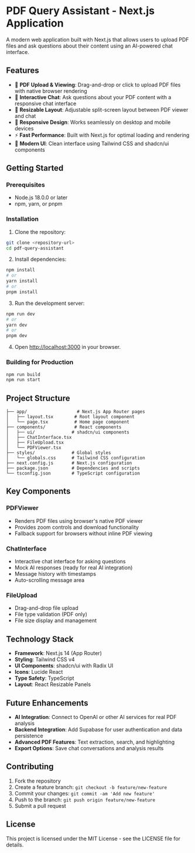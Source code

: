 # PDF Query Assistant - Next.js Application

A modern web application built with Next.js that allows users to upload PDF files and ask questions about their content using an AI-powered chat interface.

## Features

- 📄 **PDF Upload & Viewing**: Drag-and-drop or click to upload PDF files with native browser rendering
- 💬 **Interactive Chat**: Ask questions about your PDF content with a responsive chat interface
- 🔄 **Resizable Layout**: Adjustable split-screen layout between PDF viewer and chat
- 📱 **Responsive Design**: Works seamlessly on desktop and mobile devices
- ⚡ **Fast Performance**: Built with Next.js for optimal loading and rendering
- 🎨 **Modern UI**: Clean interface using Tailwind CSS and shadcn/ui components

## Getting Started

### Prerequisites

- Node.js 18.0.0 or later
- npm, yarn, or pnpm

### Installation

1. Clone the repository:
```bash
git clone <repository-url>
cd pdf-query-assistant
```

2. Install dependencies:
```bash
npm install
# or
yarn install
# or
pnpm install
```

3. Run the development server:
```bash
npm run dev
# or
yarn dev
# or
pnpm dev
```

4. Open [http://localhost:3000](http://localhost:3000) in your browser.

### Building for Production

```bash
npm run build
npm run start
```

## Project Structure

```
├── app/                   # Next.js App Router pages
│   ├── layout.tsx        # Root layout component
│   └── page.tsx          # Home page component
├── components/           # React components
│   ├── ui/              # shadcn/ui components
│   ├── ChatInterface.tsx
│   ├── FileUpload.tsx
│   └── PDFViewer.tsx
├── styles/              # Global styles
│   └── globals.css      # Tailwind CSS configuration
├── next.config.js       # Next.js configuration
├── package.json         # Dependencies and scripts
└── tsconfig.json        # TypeScript configuration
```

## Key Components

### PDFViewer
- Renders PDF files using browser's native PDF viewer
- Provides zoom controls and download functionality
- Fallback support for browsers without inline PDF viewing

### ChatInterface
- Interactive chat interface for asking questions
- Mock AI responses (ready for real AI integration)
- Message history with timestamps
- Auto-scrolling message area

### FileUpload
- Drag-and-drop file upload
- File type validation (PDF only)
- File size display and management

## Technology Stack

- **Framework**: Next.js 14 (App Router)
- **Styling**: Tailwind CSS v4
- **UI Components**: shadcn/ui with Radix UI
- **Icons**: Lucide React
- **Type Safety**: TypeScript
- **Layout**: React Resizable Panels

## Future Enhancements

- **AI Integration**: Connect to OpenAI or other AI services for real PDF analysis
- **Backend Integration**: Add Supabase for user authentication and data persistence
- **Advanced PDF Features**: Text extraction, search, and highlighting
- **Export Options**: Save chat conversations and analysis results

## Contributing

1. Fork the repository
2. Create a feature branch: `git checkout -b feature/new-feature`
3. Commit your changes: `git commit -am 'Add new feature'`
4. Push to the branch: `git push origin feature/new-feature`
5. Submit a pull request

## License

This project is licensed under the MIT License - see the LICENSE file for details.